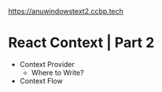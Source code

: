 https://anuwindowstext2.ccbp.tech

# React Context | Part 2

- Context Provider
  - Where to Write?
- Context Flow
